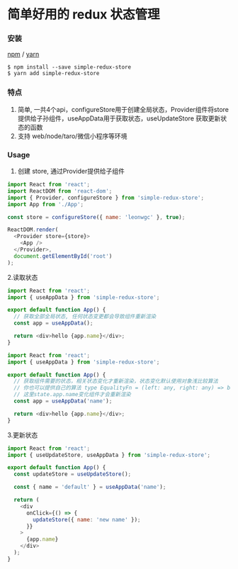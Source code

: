 

# 简单好用的 redux 状态管理

### 安装

[npm](https://npmjs.org/) / [yarn](https://yarnpkg.com)

    $ npm install --save simple-redux-store
    $ yarn add simple-redux-store

### 特点

1. 简单, 一共4个api，configureStore用于创建全局状态，Provider组件将store提供给子孙组件，useAppData用于获取状态，useUpdateStore 获取更新状态的函数
2. 支持 web/node/taro/微信小程序等环境

### Usage

1. 创建 store, 通过Provider提供给子组件
```js
import React from 'react';
import ReactDOM from 'react-dom';
import { Provider, configureStore } from 'simple-redux-store';
import App from './App';

const store = configureStore({ name: 'leonwgc' }, true);

ReactDOM.render(
  <Provider store={store}>
    <App />
  </Provider>,
  document.getElementById('root')
);
```

2.读取状态

```js
import React from 'react';
import { useAppData } from 'simple-redux-store';

export default function App() {
  // 获取全部全局状态, 任何状态变更都会导致组件重新渲染
  const app = useAppData();

  return <div>hello {app.name}</div>;
}
```

```js
import React from 'react';
import { useAppData } from 'simple-redux-store';

export default function App() {
  // 获取组件需要的状态，相关状态变化才重新渲染，状态变化默认使用对象浅比较算法
  // 你也可以提供自己的算法 type EqualityFn = (left: any, right: any) => boolean
  // 这里state.app.name变化组件才会重新渲染
  const app = useAppData('name');

  return <div>hello {app.name}</div>;
}
```

3.更新状态

```js
import React from 'react';
import { useUpdateStore, useAppData } from 'simple-redux-store';

export default function App() {
  const updateStore = useUpdateStore();

  const { name = 'default' } = useAppData('name');

  return (
    <div
      onClick={() => {
        updateStore({ name: 'new name' });
      }}
    >
      {app.name}
    </div>
  );
}
```
